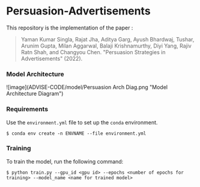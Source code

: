 # Persuasion-Advertisements

This repository is the implementation of the paper :
> Yaman Kumar Singla, Rajat Jha, Aditya Garg, Ayush Bhardwaj, Tushar, Arunim Gupta, Milan Aggarwal, Balaji Krishnamurthy, Diyi Yang, Rajiv Ratn Shah, and Changyou Chen. "Persuasion Strategies in Advertisements" (2022).

### Model Architecture
![image](ADVISE-CODE/model/Persuasion Arch Diag.png "Model Architecture Diagram")

### Requirements
Use the `environment.yml` file to set up the `conda` environment.
```
$ conda env create -n ENVNAME --file environment.yml
```
### Training
To train the model, run the following command:
```
$ python train.py --gpu_id <gpu id> --epochs <number of epochs for training> --model_name <name for trained model>
```
